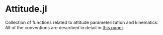 # Attitude.jl

Collection of functions related to attitude parameterization and kinematics. All of the conventions are described in detail in [this paper](https://github.com/kevin-tracy/Attitude.jl/raw/master/attitude_paper.pdf).
